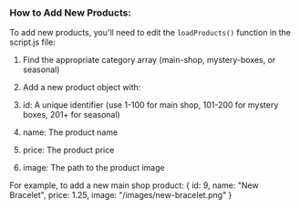 ### How to Add New Products:

To add new products, you'll need to edit the `loadProducts()` function in the script.js file:

1. Find the appropriate category array (main-shop, mystery-boxes, or seasonal)
2. Add a new product object with:

1. id: A unique identifier (use 1-100 for main shop, 101-200 for mystery boxes, 201+ for seasonal)
2. name: The product name
3. price: The product price
4. image: The path to the product image





For example, to add a new main shop product:
{ id: 9, name: "New Bracelet", price: 1.25, image: "/images/new-bracelet.png" }
